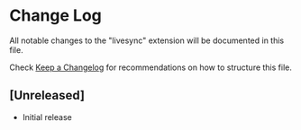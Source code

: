 # Change Log

All notable changes to the "livesync" extension will be documented in this file.

Check [Keep a Changelog](http://keepachangelog.com/) for recommendations on how to structure this file.

## [Unreleased]

- Initial release